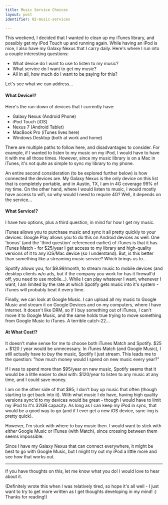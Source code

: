 ```yaml
---
title: Music Service Choices
layout: post
identifier: 02-music-services

--- 
```


This weekend, I decided that I wanted to clean up my iTunes library, and possibly get my iPod Touch up and running again. While having an iPod is nice, I also have my Galaxy Nexus that I carry daily. Here's where I run into a couple interesting questions:

* What device do I want to use to listen to my music?
* What service do I want to get my music?
* All in all, how much do I want to be paying for this?

Let's see what we can address...

#### What Device!?

Here's the run-down of devices that I currently have:

* Galaxy Nexus (Android Phone)
* iPod Touch (iOS)
* Nexus 7 (Android Tablet)
* MacBook Pro (iTunes lives here)
* Windows Desktop (both at work and home)

There are multiple paths to follow here, and disadvantages to consider. For example, if I wanted to listen to my music on my iPod, I would have to have it with me all those times. However, since my music library is on a Mac in iTunes, it's not quite as simple to sync my library to my phone.

An entire second consideration (to be explored further below) is how connected the devices are. My Galaxy Nexus is the only device on this list that is completely portable, and in Austin, TX, I am in 4G coverage 99% of my time. On the other hand, where I would listen to music, I would mostly have access to wifi, so why would I need to require 4G? Well, it depends on the service...

#### What Service!?

I have two options, plus a third question, in mind for how I get my music.

iTunes allows you to purchase music and sync it all pretty quickly to your devices. Google Play allows you to do this on Android devices as well. One 'bonus' (and the 'third question' referenced earlier) of iTunes is that it has iTunes Match - for $25/year I get access to my library and high-quality versions of it to any iOS/Mac device (so I understand). But, is this better than something like a streaming music service? Which brings us to...

Spotify allows you, for $9.99/month, to stream music to mobile devices (and desktop clients w/o ads, but if the company you work for has it firewall'd off, you need to use mobile...). While I can play whatever I want, whenever I want, I am limited by the rate at which Spotify gets music into it's system - iTunes will probably beat it every time.

Finally, we can look at Google Music. I can upload all my music to Google Music and stream it on Google Devices and on my computers, where I have internet. It doesn't like DRM, so if I buy something out of iTunes, I can't move it to Google Music, and the same holds true trying to move something from Google Music to iTunes. A terrible catch-22...

#### At What Cost!?

It doesn't make sense for me to choose both iTunes Match and Spotify. $25 + $120 / year would be unnecessary. In iTunes Match (and Google Music), I still actually have to _buy_ the music, Spotify I just stream. This leads me to the question: "how much money would I spend on new music every year?" 

If I was to spend more than $95/year on new music, Spotify seems that it would be a little easier to deal with: $120/year to listen to any music at any time, and I could save money.

I am on the other side of that $95; I don't buy up music that often (though starting to get back into it). With what music I do have, having high quality versions sync'd to my devices would be great - though I would have to limit my iPod to it's 32GB capacity. As long as I can keep my iPod in sync, that would be a good way to go (and if I ever get a new iOS device, sync-ing is pretty quick).

However, I'm stuck with where to buy music then. I would want to stick with _either_ Google Music or iTunes (with Match), since crossing between them seems impossible.

Since I have my Galaxy Nexus that can connect everywhere, it might be best to go with Google Music, but I might try out my iPod a little more and see how that works out.

---

If you have thoughts on this, let me know what you do! I would love to hear about it.

(Definitely wrote this when I was relatively tired, so hope it's all well - I just want to try to get more written as I get thoughts developing in my mind! :) Thanks for reading!)
